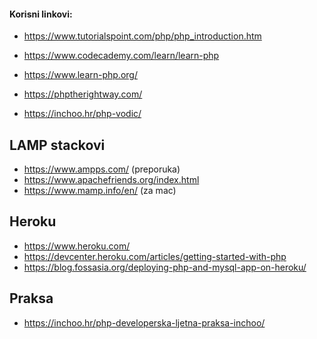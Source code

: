 #### Korisni linkovi:

* https://www.tutorialspoint.com/php/php_introduction.htm
* https://www.codecademy.com/learn/learn-php
* https://www.learn-php.org/
* https://phptherightway.com/

* https://inchoo.hr/php-vodic/

## LAMP stackovi

* https://www.ampps.com/ (preporuka)
* https://www.apachefriends.org/index.html
* https://www.mamp.info/en/ (za mac)

## Heroku

* https://www.heroku.com/
* https://devcenter.heroku.com/articles/getting-started-with-php
* https://blog.fossasia.org/deploying-php-and-mysql-app-on-heroku/

## Praksa

* https://inchoo.hr/php-developerska-ljetna-praksa-inchoo/